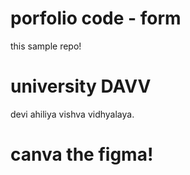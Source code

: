 # porfolio code - form

this sample repo!
# university DAVV

devi ahiliya vishva vidhyalaya.

# canva the figma!

